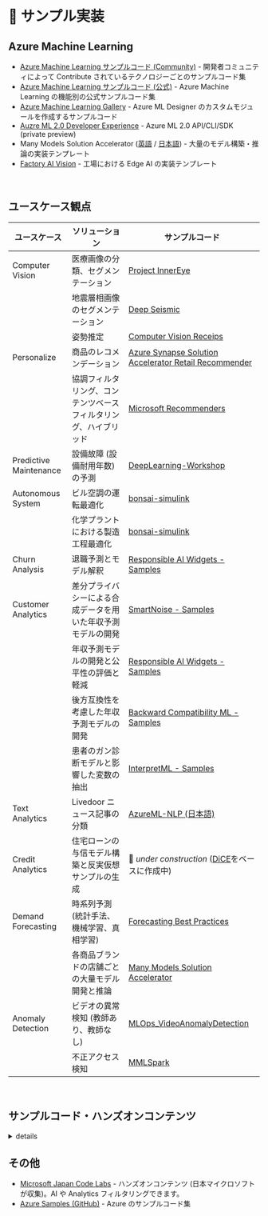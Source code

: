 # :pencil: サンプル実装
## Azure Machine Learning 
- [Azure Machine Learning サンプルコード (Community)](https://github.com/Azure/azureml-examples) - 開発者コミュニティによって Contribute されているテクノロジーごとのサンプルコード集
- [Azure Machine Learning サンプルコード (公式)](https://github.com/Azure/MachineLearningNotebooks) - Azure Machine Learning の機能別の公式サンプルコード集
- [Azure Machine Learning Gallery](https://github.com/Azure/AzureMachineLearningGallery) - Azure ML Designer のカスタムモジュールを作成するサンプルコード
- [Auzre ML 2.0 Developer Experience](https://github.com/Azure/azureml-v2-preview) - Azure ML 2.0 API/CLI/SDK (private preview)
- Many Models Solution Accelerator ([英語](https://github.com/microsoft/solution-accelerator-many-models) / [日本語](https://github.com/c-nova/solution-accelerator-many-models)) - 大量のモデル構築・推論の実装テンプレート
- [Factory AI Vision](https://github.com/Azure-Samples/azure-intelligent-edge-patterns/tree/master/factory-ai-vision#custom-vision--azure-iot-edge-for-factory-ai) - 工場における Edge AI の実装テンプレート

<br>

## ユースケース観点


|ユースケース         |ソリューション      |サンプルコード  |
|------------------|------------------|---------|
| Computer Vision   | 医療画像の分類、セグメンテーション | [Project InnerEye](https://github.com/microsoft/InnerEye-DeepLearning)|
||地震層相画像のセグメンテーション| [Deep Seismic](https://github.com/microsoft/seismic-deeplearning)|
||姿勢推定| [Computer Vision Receips](https://github.com/microsoft/computervision-recipes)|
|Personalize        |商品のレコメンデーション|[Azure Synapse Solution Accelerator Retail Recommender](https://github.com/microsoft/Azure-Synapse-Retail-Recommender-Solution-Accelerator)|
||協調フィルタリング、コンテンツベースフィルタリング、ハイブリッド| [Microsoft Recommenders](https://github.com/microsoft/computervision-recipes) |
|Predictive Maintenance     |設備故障 (設備耐用年数) の予測     |[DeepLearning-Workshop](https://github.com/konabuta/DeepLearning-Workshop/blob/ff71b9a630fc1691f10bfba420d76ee0b90fa3de/Sample/Keras/Keras-LSTM-PredictiveMaintenance-datastore-Hyperdrive.ipynb)         |
|Autonomous System  |ビル空調の運転最適化         |[bonsai-simulink](https://github.com/microsoft/bonsai-simulink/tree/main/samples/building_energy_management)         |
||化学プラントにおける製造工程最適化      |[bonsai-simulink](https://github.com/microsoft/bonsai-simulink/tree/main/samples/building_energy_management)         |
|Churn Analysis     |退職予測とモデル解釈         | [Responsible AI Widgets - Samples](https://github.com/microsoft/responsible-ai-widgets/blob/main/notebooks/interpretability-dashboard-employee-attrition.ipynb)        |
|Customer Analytics |差分プライバシーによる合成データを用いた年収予測モデルの開発 | [SmartNoise - Samples](https://github.com/opendp/smartnoise-samples/blob/602ecd926c47b891d91009fe2050645d101ca1a1/data/synthesis/mwem_sample/Adult%20Dataset%20Classification%20(Binary).ipynb) |
||年収予測モデルの開発と公平性の評価と軽減| [Responsible AI Widgets - Samples](https://github.com/microsoft/responsible-ai-widgets/blob/main/notebooks/fairness-dashboard-loan-allocation.ipynb)|
||後方互換性を考慮した年収予測モデルの開発|[Backward Compatibility ML - Samples](https://github.com/microsoft/BackwardCompatibilityML/blob/dev/examples/compatibility-analysis-adult.ipynb)|
||患者のガン診断モデルと影響した変数の抽出|[InterpretML - Samples](https://github.com/interpretml/interpret-community/blob/master/notebooks/explain-binary-classification-local.ipynb)|
|Text Analytics     |Livedoor ニュース記事の分類|[AzureML-NLP (日本語)](https://github.com/konabuta/AzureML-NLP)         |
|Credit Analytics   |住宅ローンの与信モデル構築と反実仮想サンプルの生成 | :runner: _under construction_ ([DiCE](https://github.com/interpretml/DiCE)をベースに作成中)         |
|Demand Forecasting |時系列予測 (統計手法、機械学習、真相学習)|[Forecasting Best Practices](https://github.com/microsoft/forecasting)|
||各商品ブランドの店舗ごとの大量モデル開発と推論| [Many Models Solution Accelerator](https://github.com/microsoft/solution-accelerator-many-models)|
|Anomaly Detection  |ビデオの異常検知 (教師あり、教師なし)         | [MLOps_VideoAnomalyDetection](https://github.com/microsoft/MLOps_VideoAnomalyDetection)        |
||不正アクセス検知|[MMLSpark](https://github.com/Azure/mmlspark/blob/master/notebooks/samples/CyberML%20-%20Anomalous%20Access%20Detection.ipynb)|

<br>

## サンプルコード・ハンズオンコンテンツ
<details>
<summary> details </summary>

- [azureml-hybrid](hhttps://github.com/konabuta/azureml-hybrid) - Azure Machine Learning をローカル環境とクラウド環境での利用ハンズオンコンテンツ
- [azureml-mlops](https://github.com/konabuta/azureml-mlops) - MLOps ハンズオンコンテンツ (Github Actions & Azure Pipelines 連携)
- [AutoML-Pipeline](https://github.com/konabuta/AutoML-Pipeline) - AutoML パイプラインのエンドツーエンドのサンプルコード

</details>

## その他
- [Microsoft Japan Code Labs](https://microsoft.github.io/code-labs-jp/) - ハンズオンコンテンツ (日本マイクロソフトが収集)。AI や Analytics フィルタリングできます。
- [Azure Samples (GitHub)](https://github.com/Azure-Samples) - Azure のサンプルコード集

